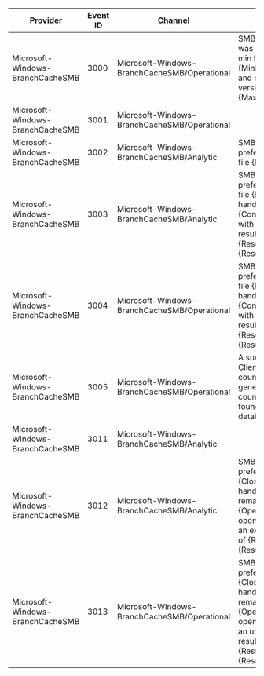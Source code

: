 Provider                          |  Event ID  |  Channel                                       |  Message
----------------------------------|------------|------------------------------------------------|-------------------------------------------------------------------------------------------------------------------------------------------------------------------
Microsoft-Windows-BranchCacheSMB  |  3000      |  Microsoft-Windows-BranchCacheSMB/Operational  |  SMB BranchCache was enabled with min hash version {MinHashVersion} and max hash version {MaxHashVersion}.
Microsoft-Windows-BranchCacheSMB  |  3001      |  Microsoft-Windows-BranchCacheSMB/Operational  |
Microsoft-Windows-BranchCacheSMB  |  3002      |  Microsoft-Windows-BranchCacheSMB/Analytic     |  SMB BranchCache prefetch began for file {Path}.
Microsoft-Windows-BranchCacheSMB  |  3003      |  Microsoft-Windows-BranchCacheSMB/Analytic     |  SMB BranchCache prefetch ended for file {Path} (content handle {ContentHandle}) with an expected result of {ResultCode}. {Result}
Microsoft-Windows-BranchCacheSMB  |  3004      |  Microsoft-Windows-BranchCacheSMB/Operational  |  SMB BranchCache prefetch ended for file {Path} (content handle {ContentHandle}) with an unexpected result of {ResultCode}. {Result}
Microsoft-Windows-BranchCacheSMB  |  3005      |  Microsoft-Windows-BranchCacheSMB/Operational  |  A summary of the Client Side Caching counters has been generated. The counter list can be found in the event details.
Microsoft-Windows-BranchCacheSMB  |  3011      |  Microsoft-Windows-BranchCacheSMB/Analytic     |
Microsoft-Windows-BranchCacheSMB  |  3012      |  Microsoft-Windows-BranchCacheSMB/Analytic     |  SMB BranchCache prefetch closed {CloseHandleCount} handle(s) with remaining {OpenHandleCount} open handle(s) with an expected result of {ResultCode}. {Result}
Microsoft-Windows-BranchCacheSMB  |  3013      |  Microsoft-Windows-BranchCacheSMB/Operational  |  SMB BranchCache prefetch closed {CloseHandleCount} handle(s) with remaining {OpenHandleCount} open handle(s) with  an unexpected result of {ResultCode}. {Result}